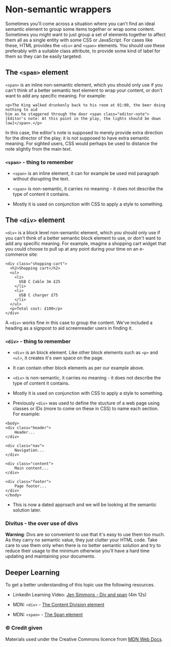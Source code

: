 # Non-semantic wrappers

Sometimes you'll come across a situation where you can't find an ideal semantic element to group some items together or wrap some content. Sometimes you might want to just group a set of elements together to affect them all as a single entity with some CSS or JavaScript. For cases like these, HTML provides the `<div>` and `<span>` elements. You should use these preferably with a suitable class attribute, to provide some kind of label for them so they can be easily targeted.

## The `<span>` element

`<span>` is an inline non-semantic element, which you should only use if you can't think of a better semantic text element to wrap your content, or don't want to add any specific meaning. For example:

```
<p>The King walked drunkenly back to his room at 01:00, the beer doing nothing to aid
him as he staggered through the door <span class="editor-note">[Editor's note: At this point in the play, the lights should be down low]</span>.</p>

```

In this case, the editor's note is supposed to merely provide extra direction for the director of the play; it is not supposed to have extra semantic meaning. For sighted users, CSS would perhaps be used to distance the note slightly from the main text.

### `<span>` - thing to remember

- `<span>` is an inline element, it can for example be used mid paragraph without disrupting the text.

- `<span>` is non-semantic, it carries no meaning - it does not describe the type of content it contains.

- Mostly it is used on conjunction with CSS to apply a style to something.



## The `<div>` element

`<div>` is a block level non-semantic element, which you should only use if you can't think of a better semantic block element to use, or don't want to add any specific meaning. For example, imagine a shopping cart widget that you could choose to pull up at any point during your time on an e-commerce site:

```
<div class="shopping-cart">
  <h2>Shopping cart</h2>
  <ul>
    <li>
      USB C Cable 3m £25
    </li>
    <li>
      USB C charger £75
    </li>
  </ul>
  <p>Total cost: £100</p>
</div>

```

A `<div>` works fine in this case to group the content. We've included a heading as a signpost to aid screenreader users in finding it.

### `<div>` - thing to remember

- `<div>` is an block element. Like other block elements such as `<p>` and `<ul>`, it creates it's own space on the page. 

- It can contain other block elements as per our example above.

- `<div>` is non-semantic, it carries no meaning - it does not describe the type of content it contains.

- Mostly it is used on conjunction with CSS to apply a style to something.

- Previously `<div>` was used to define the stucture of a web page using classes or IDs (more to come on these in CSS) to name each section. For example:

```
<body>
<div class="header">
    Header... 
</div>

<div class="nav">
    Navigation... 
</div>

<div class="content">
    Main content...
</div>

<div class="footer">
    Page footer... 
</div>
</body>
```

- This is now a dated approach and we will be looking at the semantic solution later.

<h3 class="warning">Divitus - the over use of divs</h3>

**Warning**: Divs are so convenient to use that it's easy to use them too much. As they carry no semantic value, they just clutter your HTML code. Take care to use them only when there is no better semantic solution and try to reduce their usage to the minimum otherwise you'll have a hard time updating and maintaining your documents.

<h2 class="deep">Deeper Learning</h2>

To get a better understanding of this topic use the following resources.

- LinkedIn Learning Video: [Jen Simmons - Div and span](https://www.linkedin.com/learning/html-essential-training-4/generic-elements-div-and-span?u=36102708) (4m 12s)

- MDN: `<div>` - [The Content Division element](https://developer.mozilla.org/en-US/docs/Web/HTML/Element/div)

- MDN: `<span>` - [The Span element](https://developer.mozilla.org/en-US/docs/Web/HTML/Element/span)


### &copy; Credit given

Materials used under the Creative Commons licence from [MDN Web Docs](https://developer.mozilla.org/en-US/docs/Web/HTML).
